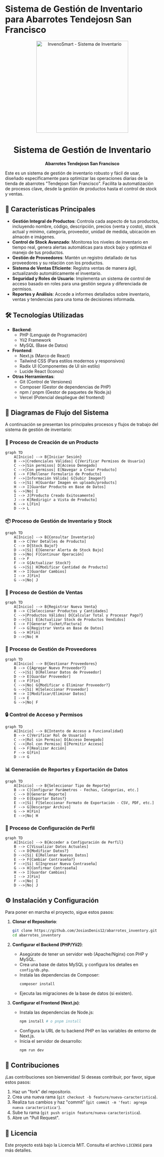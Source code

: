 # Sistema de Gestión de Inventario para Abarrotes Tendejosn San Francisco

<div align="center">
  <img src="./web/img/logo.png" alt="InvenoSmart - Sistema de Inventario" width="300"/>
  <h1>Sistema de Gestión de Inventario</h1>
  <p><strong>Abarrotes Tendejosn San Francisco</strong></p>
</div>

Este es un sistema de gestión de inventario robusto y fácil de usar, diseñado específicamente para optimizar las operaciones diarias de la tienda de abarrotes "Tendejosn San Francisco". Facilita la automatización de procesos clave, desde la gestión de productos hasta el control de stock y ventas.

## 🌟 Características Principales

*   **Gestión Integral de Productos**: Controla cada aspecto de tus productos, incluyendo nombre, código, descripción, precios (venta y costo), stock actual y mínimo, categoría, proveedor, unidad de medida, ubicación en almacén e imágenes.
*   **Control de Stock Avanzado**: Monitorea los niveles de inventario en tiempo real, genera alertas automáticas para stock bajo y optimiza el manejo de tus productos.
*   **Gestión de Proveedores**: Mantén un registro detallado de tus proveedores y su relación con los productos.
*   **Sistema de Ventas Eficiente**: Registra ventas de manera ágil, actualizando automáticamente el inventario.
*   **Seguridad y Roles de Usuario**: Implementa un sistema de control de acceso basado en roles para una gestión segura y diferenciada de permisos.
*   **Reportes y Análisis**: Accede a informes detallados sobre inventario, ventas y tendencias para una toma de decisiones informada.

## 🛠️ Tecnologías Utilizadas

*   **Backend**:
    *   PHP (Lenguaje de Programación)
    *   Yii2 Framework
    *   MySQL (Base de Datos)
*   **Frontend**:
    *   Next.js (Marco de React)
    *   Tailwind CSS (Para estilos modernos y responsivos)
    *   Radix UI (Componentes de UI sin estilo)
    *   Lucide React (Iconos)
*   **Otras Herramientas**:
    *   Git (Control de Versiones)
    *   Composer (Gestor de dependencias de PHP)
    *   npm / pnpm (Gestor de paquetes de Node.js)
    *   Vercel (Potencial despliegue del frontend)

## 🚀 Diagramas de Flujo del Sistema

A continuación se presentan los principales procesos y flujos de trabajo del sistema de gestión de inventario:

### 📝 Proceso de Creación de un Producto

```mermaid
graph TD
    A[Inicio] --> B{Iniciar Sesión}
    B -->|Credenciales Válidas| C{Verificar Permisos de Usuario}
    C -->|Sin permisos| D[Acceso Denegado]
    C -->|Con permisos| E[Navegar a Crear Producto]
    E --> F[Rellenar Formulario de Producto]
    F -->|Información Válida| G{Subir Imagen?}
    G -->|Sí| H[Guardar Imagen en uploads/products]
    H --> I[Guardar Producto en Base de Datos]
    G -->|No| I
    I --> J[Producto Creado Exitosamente]
    J --> K[Redirigir a Vista de Producto]
    K --> L[Fin]
    D --> L
```

### 📦 Proceso de Gestión de Inventario y Stock

```mermaid
graph TD
    A[Inicio] --> B{Consultar Inventario}
    B --> C[Ver Detalles de Producto]
    C --> D{Stock Bajo?}
    D -->|Sí| E[Generar Alerta de Stock Bajo]
    D -->|No| F[Continuar Operación]
    E --> F
    F --> G{Actualizar Stock?}
    G -->|Sí| H[Modificar Cantidad de Producto]
    H --> I[Guardar Cambios]
    I --> J[Fin]
    G -->|No| J
```

### 🛒 Proceso de Gestión de Ventas

```mermaid
graph TD
    A[Inicio] --> B{Registrar Nueva Venta}
    B --> C[Seleccionar Productos y Cantidades]
    C -->|Productos Válidos| D{Calcular Total y Procesar Pago?}
    D -->|Sí| E[Actualizar Stock de Productos Vendidos]
    E --> F[Generar Ticket/Factura]
    F --> G[Registrar Venta en Base de Datos]
    G --> H[Fin]
    D -->|No| H
```

### 🚚 Proceso de Gestión de Proveedores

```mermaid
graph TD
    A[Inicio] --> B{Gestionar Proveedores}
    B --> C{Agregar Nuevo Proveedor?}
    C -->|Sí| D[Rellenar Datos de Proveedor]
    D --> E[Guardar Proveedor]
    E --> F[Fin]
    C -->|No| G{Modificar o Eliminar Proveedor?}
    G -->|Sí| H[Seleccionar Proveedor]
    H --> I[Modificar/Eliminar Datos]
    I --> E
    G -->|No| F
```

### 🔒 Control de Acceso y Permisos

```mermaid
graph TD
    A[Inicio] --> B{Intento de Acceso a Funcionalidad}
    B --> C[Verificar Rol de Usuario]
    C -->|Rol sin Permiso| D[Acceso Denegado]
    C -->|Rol con Permiso| E[Permitir Acceso]
    E --> F[Realizar Acción]
    F --> G[Fin]
    D --> G
```

### 📊 Generación de Reportes y Exportación de Datos

```mermaid
graph TD
    A[Inicio] --> B{Seleccionar Tipo de Reporte}
    B --> C[Configurar Parámetros - Fechas, Categorías, etc.]
    C --> D[Generar Reporte]
    D --> E{Exportar Datos?}
    E -->|Sí| F[Seleccionar Formato de Exportación - CSV, PDF, etc.]
    F --> G[Descargar Archivo]
    G --> H[Fin]
    E -->|No| H
```

### 👤 Proceso de Configuración de Perfil

```mermaid
graph TD
    A[Inicio] --> B{Acceder a Configuración de Perfil}
    B --> C[Visualizar Datos Actuales]
    C --> D{Modificar Datos?}
    D -->|Sí| E[Rellenar Nuevos Datos]
    E --> F{Cambiar Contraseña?}
    F -->|Sí| G[Ingresar Nueva Contraseña]
    G --> H[Confirmar Contraseña]
    H --> I[Guardar Cambios]
    I --> J[Fin]
    F -->|No| I
    D -->|No| J
```

## ⚙️ Instalación y Configuración

Para poner en marcha el proyecto, sigue estos pasos:

1.  **Clonar el Repositorio**:
    ```bash
    git clone https://github.com/JosiasDenis12/abarrotes_inventory.git
    cd abarrotes_inventory
    ```

2.  **Configurar el Backend (PHP/Yii2)**:
    *   Asegúrate de tener un servidor web (Apache/Nginx) con PHP y MySQL.
    *   Crea una base de datos MySQL y configura los detalles en `config/db.php`.
    *   Instala las dependencias de Composer:
        ```bash
        composer install
        ```
    *   Ejecuta las migraciones de la base de datos (si existen).

3.  **Configurar el Frontend (Next.js)**:
    *   Instala las dependencias de Node.js:
        ```bash
        npm install # o pnpm install
        ```
    *   Configura la URL de tu backend PHP en las variables de entorno de Next.js.
    *   Inicia el servidor de desarrollo:
        ```bash
        npm run dev
        ```

## 🤝 Contribuciones

¡Las contribuciones son bienvenidas! Si deseas contribuir, por favor, sigue estos pasos:

1.  Haz un "fork" del repositorio.
2.  Crea una nueva rama (`git checkout -b feature/nueva-caracteristica`).
3.  Realiza tus cambios y haz "commit" (`git commit -m 'feat: agrega nueva caracteristica'`).
4.  Sube tu rama (`git push origin feature/nueva-caracteristica`).
5.  Abre un "Pull Request".

## 📄 Licencia

Este proyecto está bajo la Licencia MIT. Consulta el archivo `LICENSE` para más detalles.